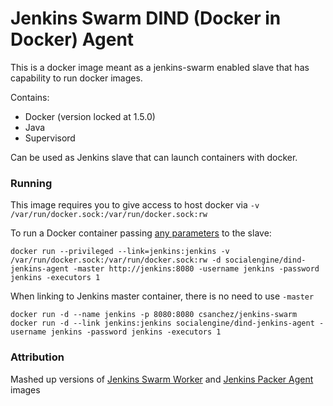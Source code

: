 Jenkins Swarm DIND (Docker in Docker) Agent
=====

This is a docker image meant as a jenkins-swarm enabled slave that has capability to run docker images.

Contains:

- Docker (version locked at 1.5.0)
- Java
- Supervisord 

Can be used as Jenkins slave that can launch containers with docker.

### Running

This image requires you to give access to host docker via `-v /var/run/docker.sock:/var/run/docker.sock:rw`

To run a Docker container passing [any parameters](https://wiki.jenkins-ci.org/display/JENKINS/Swarm+Plugin#SwarmPlugin-AvailableOptions) to the slave:

```
docker run --privileged --link=jenkins:jenkins -v /var/run/docker.sock:/var/run/docker.sock:rw -d socialengine/dind-jenkins-agent -master http://jenkins:8080 -username jenkins -password jenkins -executors 1
```

When linking to Jenkins master container, there is no need to use `-master`

```
docker run -d --name jenkins -p 8080:8080 csanchez/jenkins-swarm
docker run -d --link jenkins:jenkins socialengine/dind-jenkins-agent -username jenkins -password jenkins -executors 1
```

### Attribution

Mashed up versions of [Jenkins Swarm Worker](https://github.com/carlossg/jenkins-swarm-slave-docker) and [Jenkins Packer Agent](https://github.com/GoogleCloudPlatform/jenkins-packer-agent) images

